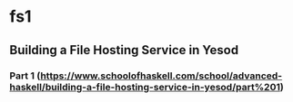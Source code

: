 # fs1

## Building a File Hosting Service in Yesod

### Part 1 (https://www.schoolofhaskell.com/school/advanced-haskell/building-a-file-hosting-service-in-yesod/part%201)
